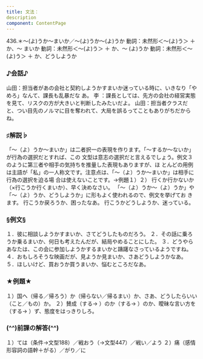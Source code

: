 ```yaml
---
title: 文法：
description
component: ContentPage
---
```



436.＊～(よ)うか～まいか／～(よ)うか～(よ)うか
動詞：未然形＜～(よ)う＞ ＋ か、～ まいか 動詞：未然形＜～(よ)う＞ ＋ か、～ (よ)うか 動詞：未然形＜～(よ)う＞ ＋ か、どうしようか
### ♪会話♪
山田：担当者があの会社と契約しようかすまいか迷っている時に、いきなり「やめろ」なんて、課長も乱暴だな あ。
李 ：課長としては、先方の会社の経営実態を見て、リスクの方が大きいと判断したみたいだよ。 山田：担当者クラスだと、つい目先のノルマに目を奪われて、大局を誤るってこともありがちだからね。
### ♯解説♭
「～（よ）うか～まいか」は二者択一の表現を作ります。「～するか～ないか」が行為の選択だとすれば、この 文型は意志の選択だと言えるでしょう。例文３のように第三者や相手の気持ちを推量した表現もありますが、ほ とんどの用例は主語が「私」の一人称文です。注意点は、「～（よ）うか～まいか」は相手に行為の選択を迫る場 合は使えないことです。→例題１）２）
行くか行かないか（×行こうか行くまいか）、早く決めなさい。 「～（よ）うか～（よ）うか」や「～（よ）うか、どうしようか」に形もよく使われるので、例文を挙げてお
きます。
行こうか戻ろうか、困ったなあ。
行こうかどうしようか、迷っている。
### §例文§
１．彼に相談しようかすまいか、さてどうしたものだろう。
２．その話に乗ろうか乗るまいか、何日も考えたんだが、結局やめることにした。
３．どうやらあなたは、この会に参加しようかするまいかと躊躇なさっているようですね。
４．おもしろそうな映画だが、見ようか見まいか、さあどうしようかなあ。
５．ほしいけど、買おうか買うまいか、悩むところだなあ。
### ★例題★
１）国へ（帰る／帰ろう）か（帰らない／帰るまい）か、さあ、どうしたらいい（こと／もの）か。
２）賛成（する→ ）のか（する→ ）のか、曖昧な言い方を（する→ ）ず、態度をはっきりしろ。
### (^^)前課の解答(^^)
１）ては（条件→文型188）／戦おう（→文型447）／戦い／よう
２）痛（感情形容詞の語幹＋がる）／がり／に
